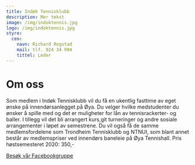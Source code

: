 ```yaml
---
title: Indøk Tennisklubb
description: Mer tekst
image: /img/indoktennis.jpg
logo: /img/indoktennis.jpg
styre:
  ceo:
    navn: Richard Rogstad
    mail: tlf. 924 34 994
    tittel: Leder
---
```


# Om oss

Som medlem i Indøk Tennisklubb vil du få en ukentlig fasttime av eget ønske på innendørsanlegget på Øya. Du velger hvilke medstudenter du ønsker å spille med og det er muligheter for lån av tennisrackerter- og baller. I tillegg vil det bli arrangert kurs,git turneringer og andre sosiale arrangementer i løpet av semestrene. Du vil også få de samme medlemsfordelene som Trondheim Tennisklubb og NTNUI, som blant annet består av medlemspriser ved innendørs baneleie på Øya Tennishall.
Pris høstsemesteret 2020: 350,-

[Besøk vår Facebookgruppe](https://www.facebook.com/groups/319441948923093)
